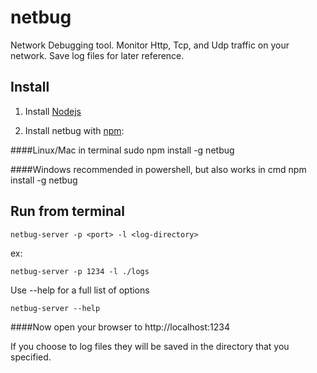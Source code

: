 # netbug

Network Debugging tool. Monitor Http, Tcp, and Udp traffic on your network. Save log files for later reference.

## Install

1. Install [Nodejs](http://nodejs.org)

2. Install netbug with [npm](http://github.com/isaacs/npm):

####Linux/Mac in terminal
    sudo npm install -g netbug

####Windows recommended in powershell, but also works in cmd
    npm install -g netbug

## Run from terminal

    netbug-server -p <port> -l <log-directory>
    
ex:

    netbug-server -p 1234 -l ./logs

Use --help for a full list of options

    netbug-server --help

####Now open your browser to http://localhost:1234

If you choose to log files they will be saved in the directory that you specified.

